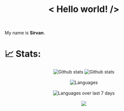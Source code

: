 <h1 align='center'>< Hello world! /></h1>

<br>

My name is **Sirvan**.


# 📈 Stats:
<div align='center'>
    <span align='left'>
        <img src='https://github-readme-stats.vercel.app/api?username=SirvanCheraghi&show_icons=true&count_private=true&hide_border=true&show_icons=true&theme=radical' alt='Github stats' align='center' />
    </span>
    <span align='right'>
        <img src='https://github-readme-streak-stats.herokuapp.com/?user=SirvanCheraghi&show_icons=true&count_private=true&hide_border=true&show_icons=true&theme=radical' alt='Github stats' align='center' />
    </span>
    <br>
    <br>
    <div>
        <img src='https://github-readme-stats.vercel.app/api/top-langs/?username=SirvanCheraghi&layout=compact&show_icons=true&count_private=true&hide_border=true&show_icons=true&theme=radical' alt='Languages' align='center' />
    </div>
    <br>
    <div>
        <img src='https://github-readme-stats.vercel.app/api/wakatime?username=SirvanCheraghi&layout=compact&hide_border=true&show_icons=true&theme=radical' alt='Languages over last 7 days' align='center' />
    </div>
    <br>
    <span>
        <img src='https://wakatime.com/share/@SirvanCheraghi/937325ca-ee1a-466c-a891-b6d7b20312eb.png' style="align-content: center; max-width: 120px;" />
    </span>
</div>
